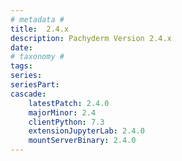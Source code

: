```yaml
---
# metadata # 
title:  2.4.x
description: Pachyderm Version 2.4.x 
date: 
# taxonomy #
tags:
series:
seriesPart:
cascade:
    latestPatch: 2.4.0
    majorMinor: 2.4
    clientPython: 7.3
    extensionJupyterLab: 2.4.0
    mountServerBinary: 2.4.0
---
```

